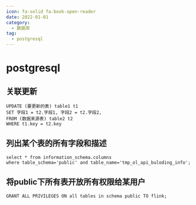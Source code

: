 ```yaml
---
icon: fa-solid fa-book-open-reader
date: 2022-01-01
category:
  - 数据库
tag:
  - postgresql
---
```


# postgresql

## 关联更新
```
UPDATE (要更新的表) table1 t1 
SET 字段1 = t2.字段1, 字段2 = t2.字段2, 
FROM (数据来源表) table2 t2 
WHERE t1.key = t2.key
```
## 列出某个表的所有字段和描述

```
select * from information_schema.columns
where table_schema='public' and table_name='tmp_ol_api_buloding_info';
```

## 将public下所有表开放所有权限给某用户
```
GRANT ALL PRIVILEGES ON all tables in schema public TO flink;
```